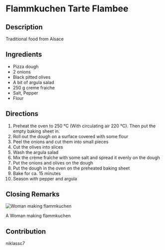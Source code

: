 # Flammkuchen Tarte Flambee

## Description
Traditional food from Alsace

## Ingredients
- Pizza dough
- 2 onions
- Black pitted olives
- A bit of argula salad
- 250 g creme fraiche
- Salt, Pepper
- Flour

## Directions
1. Preheat the oven to 250 °C (With circulating air 220 °C). Then put the empty baking sheet in.
2. Roll out the dough on a surface covered with some flour
3. Peel the onions and cut them into small pieces
4. Cut the olives into slices
5. Wash the argula salad
6. Mix the crème fraîche with some salt and spread it evenly on the dough
7. Put the onions and olives on the dough
8. Put the dough in the oven on the preheated baking sheet
9. Bake for ca. 15 minutes
10. Season with pepper and argula

## Closing Remarks
![Woman making flammkuchen](https://live.staticflickr.com/8663/30346287531\_b52e919e6d\_w.jpg "Woman Making Flammkuchen")


A Woman making flammkuchen

## Contribution
niklassc7
